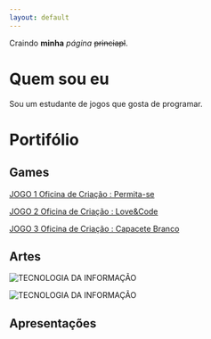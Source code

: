 ```yaml
---
layout: default
---
```


Craindo **minha** _página_ ~~princiapl~~.

# Quem sou eu

Sou um estudante de jogos que gosta de programar.

# Portifólio

## Games

[JOGO 1 Oficina de Criação : Permita-se](https://zevictor.github.io/Permita-se/)

[JOGO 2 Oficina de Criação : Love&Code](https://zevictor.github.io/Love&Code/)

[JOGO 3 Oficina de Criação : Capacete Branco](https://zevictor.github.io/CapWhite/)

## Artes

![TECNOLOGIA DA INFORMAÇÃO](http://piq.codeus.net/static/media/userpics/piq_131028_400x400.png)
 
 ![TECNOLOGIA DA INFORMAÇÃO]()
 
## Apresentações

